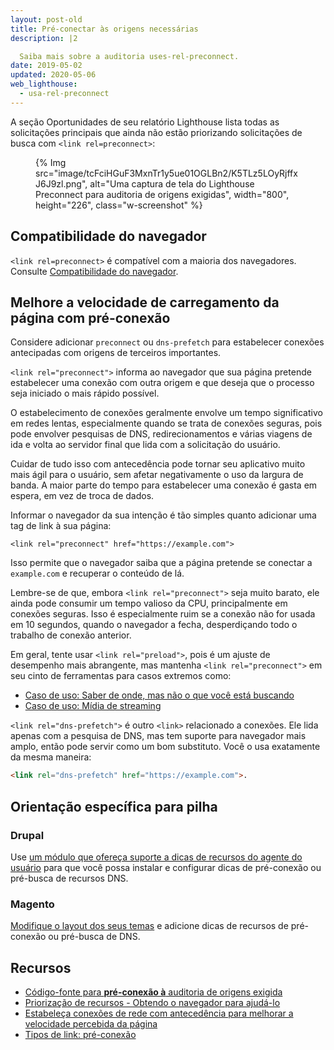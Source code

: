 ```yaml
---
layout: post-old
title: Pré-conectar às origens necessárias
description: |2

  Saiba mais sobre a auditoria uses-rel-preconnect.
date: 2019-05-02
updated: 2020-05-06
web_lighthouse:
  - usa-rel-preconnect
---
```


A seção Oportunidades de seu relatório Lighthouse lista todas as solicitações principais que ainda não estão priorizando solicitações de busca com `<link rel=preconnect>`:

<figure class="w-figure">{% Img src="image/tcFciHGuF3MxnTr1y5ue01OGLBn2/K5TLz5LOyRjffxJ6J9zl.png", alt="Uma captura de tela do Lighthouse Preconnect para auditoria de origens exigidas", width="800", height="226", class="w-screenshot" %}</figure>

## Compatibilidade do navegador

`<link rel=preconnect>` é compatível com a maioria dos navegadores. Consulte [Compatibilidade do navegador](https://developer.mozilla.org/docs/Web/HTML/Link_types/preconnect#Browser_compatibility).

## Melhore a velocidade de carregamento da página com pré-conexão

Considere adicionar `preconnect` ou `dns-prefetch` para estabelecer conexões antecipadas com origens de terceiros importantes.

`<link rel="preconnect">` informa ao navegador que sua página pretende estabelecer uma conexão com outra origem e que deseja que o processo seja iniciado o mais rápido possível.

O estabelecimento de conexões geralmente envolve um tempo significativo em redes lentas, especialmente quando se trata de conexões seguras, pois pode envolver pesquisas de DNS, redirecionamentos e várias viagens de ida e volta ao servidor final que lida com a solicitação do usuário.

Cuidar de tudo isso com antecedência pode tornar seu aplicativo muito mais ágil para o usuário, sem afetar negativamente o uso da largura de banda. A maior parte do tempo para estabelecer uma conexão é gasta em espera, em vez de troca de dados.

Informar o navegador da sua intenção é tão simples quanto adicionar uma tag de link à sua página:

`<link rel="preconnect" href="https://example.com">`

Isso permite que o navegador saiba que a página pretende se conectar a `example.com` e recuperar o conteúdo de lá.

Lembre-se de que, embora `<link rel="preconnect">` seja muito barato, ele ainda pode consumir um tempo valioso da CPU, principalmente em conexões seguras. Isso é especialmente ruim se a conexão não for usada em 10 segundos, quando o navegador a fecha, desperdiçando todo o trabalho de conexão anterior.

Em geral, tente usar `<link rel="preload">`, pois é um ajuste de desempenho mais abrangente, mas mantenha `<link rel="preconnect">` em seu cinto de ferramentas para casos extremos como:

- [Caso de uso: Saber de onde, mas não o que você está buscando](https://developers.google.com/web/fundamentals/performance/resource-prioritization#use-case_knowing_where_from_but_not_what_youre_fetching)
- [Caso de uso: Mídia de streaming](https://developers.google.com/web/fundamentals/performance/resource-prioritization#use-case_knowing_where_from_but_not_what_youre_fetching)

`<link rel="dns-prefetch">` é outro `<link>` relacionado a conexões. Ele lida apenas com a pesquisa de DNS, mas tem suporte para navegador mais amplo, então pode servir como um bom substituto. Você o usa exatamente da mesma maneira:

```html
<link rel="dns-prefetch" href="https://example.com">.
```

## Orientação específica para pilha

### Drupal

Use [um módulo que ofereça suporte a dicas de recursos do agente do usuário](https://www.drupal.org/project/project_module?f%5B0%5D=&f%5B1%5D=&f%5B2%5D=&f%5B3%5D=&f%5B4%5D=sm_field_project_type%3Afull&f%5B5%5D=&f%5B6%5D=&text=dns-prefetch&solrsort=iss_project_release_usage+desc&op=Search) para que você possa instalar e configurar dicas de pré-conexão ou pré-busca de recursos DNS.

### Magento

[Modifique o layout dos seus temas](https://devdocs.magento.com/guides/v2.3/frontend-dev-guide/layouts/xml-manage.html) e adicione dicas de recursos de pré-conexão ou pré-busca de DNS.

## Recursos

- [Código-fonte para **pré-conexão à** auditoria de origens exigida](https://developers.google.com/web/fundamentals/performance/resource-prioritization#preconnect)
- [Priorização de recursos - Obtendo o navegador para ajudá-lo](https://developers.google.com/web/fundamentals/performance/resource-prioritization#preconnect)
- [Estabeleça conexões de rede com antecedência para melhorar a velocidade percebida da página](/preconnect-and-dns-prefetch/)
- [Tipos de link: pré-conexão](https://developer.mozilla.org/docs/Web/HTML/Link_types/preconnect#Browser_compatibility)
